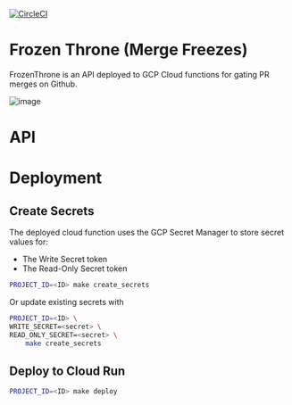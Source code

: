 [![CircleCI](https://circleci.com/gh/TheJokersThief/frozen-throne/tree/main.svg?style=svg)](https://circleci.com/gh/TheJokersThief/frozen-throne/tree/main)

# Frozen Throne (Merge Freezes)
FrozenThrone is an API deployed to GCP Cloud functions for gating PR merges on Github.

![image](https://user-images.githubusercontent.com/1175876/145129803-ce719ddc-f8ba-4c90-a5eb-90dd1d116965.png)

# API


# Deployment
## Create Secrets
The deployed cloud function uses the GCP Secret Manager to store secret values for:

* The Write Secret token
* The Read-Only Secret token

```bash
PROJECT_ID=<ID> make create_secrets
```

Or update existing secrets with

```bash
PROJECT_ID=<ID> \
WRITE_SECRET=<secret> \
READ_ONLY_SECRET=<secret> \
    make create_secrets
```

## Deploy to Cloud Run

```bash
PROJECT_ID=<ID> make deploy
```
